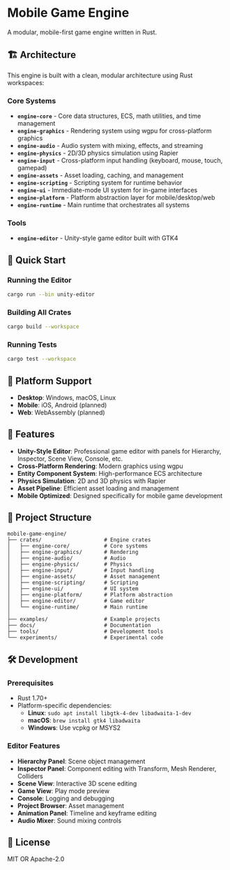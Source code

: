 # Mobile Game Engine

A modular, mobile-first game engine written in Rust.

## 🏗️ Architecture

This engine is built with a clean, modular architecture using Rust workspaces:

### Core Systems
- **`engine-core`** - Core data structures, ECS, math utilities, and time management
- **`engine-graphics`** - Rendering system using wgpu for cross-platform graphics
- **`engine-audio`** - Audio system with mixing, effects, and streaming
- **`engine-physics`** - 2D/3D physics simulation using Rapier
- **`engine-input`** - Cross-platform input handling (keyboard, mouse, touch, gamepad)
- **`engine-assets`** - Asset loading, caching, and management
- **`engine-scripting`** - Scripting system for runtime behavior
- **`engine-ui`** - Immediate-mode UI system for in-game interfaces
- **`engine-platform`** - Platform abstraction layer for mobile/desktop/web
- **`engine-runtime`** - Main runtime that orchestrates all systems

### Tools
- **`engine-editor`** - Unity-style game editor built with GTK4

## 🚀 Quick Start

### Running the Editor
```bash
cargo run --bin unity-editor
```

### Building All Crates
```bash
cargo build --workspace
```

### Running Tests
```bash
cargo test --workspace
```

## 📱 Platform Support

- **Desktop**: Windows, macOS, Linux
- **Mobile**: iOS, Android (planned)
- **Web**: WebAssembly (planned)

## 🎯 Features

- **Unity-Style Editor**: Professional game editor with panels for Hierarchy, Inspector, Scene View, Console, etc.
- **Cross-Platform Rendering**: Modern graphics using wgpu
- **Entity Component System**: High-performance ECS architecture
- **Physics Simulation**: 2D and 3D physics with Rapier
- **Asset Pipeline**: Efficient asset loading and management
- **Mobile Optimized**: Designed specifically for mobile game development

## 📁 Project Structure

```
mobile-game-engine/
├── crates/                    # Engine crates
│   ├── engine-core/           # Core systems
│   ├── engine-graphics/       # Rendering
│   ├── engine-audio/          # Audio
│   ├── engine-physics/        # Physics
│   ├── engine-input/          # Input handling
│   ├── engine-assets/         # Asset management
│   ├── engine-scripting/      # Scripting
│   ├── engine-ui/             # UI system
│   ├── engine-platform/       # Platform abstraction
│   ├── engine-editor/         # Game editor
│   └── engine-runtime/        # Main runtime
│
├── examples/                  # Example projects
├── docs/                      # Documentation
├── tools/                     # Development tools
└── experiments/               # Experimental code
```

## 🛠️ Development

### Prerequisites
- Rust 1.70+
- Platform-specific dependencies:
  - **Linux**: `sudo apt install libgtk-4-dev libadwaita-1-dev`
  - **macOS**: `brew install gtk4 libadwaita`
  - **Windows**: Use vcpkg or MSYS2

### Editor Features
- **Hierarchy Panel**: Scene object management
- **Inspector Panel**: Component editing with Transform, Mesh Renderer, Colliders
- **Scene View**: Interactive 3D scene editing
- **Game View**: Play mode preview
- **Console**: Logging and debugging
- **Project Browser**: Asset management
- **Animation Panel**: Timeline and keyframe editing
- **Audio Mixer**: Sound mixing controls

## 📄 License

MIT OR Apache-2.0